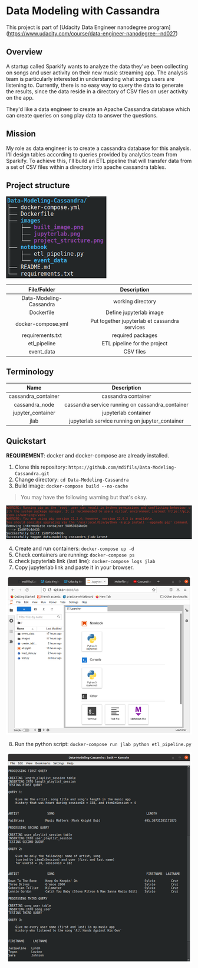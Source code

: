 # Data Modeling with Cassandra

This project is part of [Udacity Data Engineer nanodegree program]
(https://www.udacity.com/course/data-engineer-nanodegree--nd027)

## Overview

A startup called Sparkify wants to analyze the data they've been collecting on
songs and user activity on their new music streaming app. The analysis team is
particularly interested in understanding what songs users are listening to.
Currently, there is no easy way to query the data to generate the results,
since the data reside in a directory of CSV files on user activity on the app.

They'd like a data engineer to create an Apache Cassandra database which can
create queries on song play data to answer the questions.

## Mission

My role as data engineer is to create a cassandra database for this analysis.
I'll design tables according to queries provided by analytics team from
Sparkify. To achieve this, I'll build an ETL pipeline that will transfer data
from a set of CSV files within a directory into apache cassandra tables.

## Project structure

![Project structure](images/project_structure.png)

|       File/Folder       |                  Description                  |
| :---------------------: | :-------------------------------------------: |
| Data-Modeling-Cassandra |               working directory               |
|       Dockerfile        |            Define jupyterlab image            |
|   docker-compose.yml    | Put together jupyterlab et cassandra services |
|    requirements.txt     |               required packages               |
|      etl_pipeline       |         ETL pipeline for the project          |
|       event_data        |                   CSV files                   |

## Terminology

|        Name         |                   Description                    |
| :-----------------: | :----------------------------------------------: |
| cassandra_container |               cassandra container                |
|   cassandra_node    | cassandra service running on cassandra_container |
|  jupyter_container  |               jupyterlab container               |
|        jlab         | jupyterlab service running on jupyter_container  |

## Quickstart

**REQUIREMENT**: docker and docker-compose are already installed.

1. Clone this repository: `https://github.com/mdifils/Data-Modeling-Cassandra.git`
2. Change directory: `cd Data-Modeling-Cassandra`
3. Build image: `docker-compose build --no-cache`

> You may have the following warning but that's okay.

![Built image](images/built_image.png)

4. Create and run containers: `docker-compose up -d`
5. Check containers are running: `docker-compose ps`
6. check jupyterlab link (last line): `docker-compose logs jlab`
7. Copy jupyterlab link and paste it in your browser.

![Jupyter lab](images/jupyterlab.png)

8. Run the python script: `docker-compose run jlab python etl_pipeline.py`

![Result](images/result.png)
